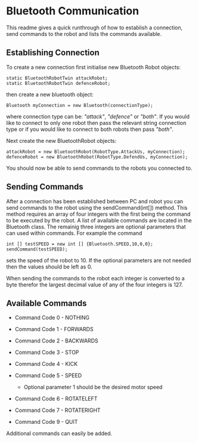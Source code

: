 Bluetooth Communication
=======================

This readme gives a quick runthrough of how to establish a connection, send commands to the robot and lists the commands available.

Establishing Connection
-----------------------

To create a new connection first initialise new Bluetooth Robot objects:


    static BluetoothRobotTwin attackRobot;
    static BluetoothRobotTwin defenceRobot;
    
then create a new bluetooth object:

    Bluetooth myConnection = new Bluetooth(connectionType);
    
where connection type can be: *"attack"*, *"defence"* or *"both"*. If you would like to connect to only one robot then pass the relevant string connection type or if you would like to connect to both robots then pass *"both"*.

Next create the new BluetoothRobot objects:

    attackRobot = new BluetoothRobot(RobotType.AttackUs, myConnection);
    defenceRobot = new BluetoothRobot(RobotType.DefendUs, myConnection);
    
You should now be able to send commands to the robots you connected to.
    
Sending Commands
----------------

After a connection has been established between PC and robot you can send commands to the robot using the sendCommand(int[]) method. This method requires an array of four integers with the first being the command to be executed by the robot. A list of available commands are located in the Bluetooth class. The remainig three integers are optional parameters that can used within commands. For example the command

    int [] testSPEED = new int [] {Bluetooth.SPEED,10,0,0};
    sendCommand(testSPEED);
    
sets the speed of the robot to 10. If the optional parameters are not needed then the values should be left as 0.

When sending the commands to the robot each integer is converted to a byte therefor the largest decimal value of any of the four integers is 127.

Available Commands
------------------

* Command Code 0 - NOTHING

* Command Code 1 - FORWARDS

* Command Code 2 - BACKWARDS

* Command Code 3 - STOP

* Command Code 4 - KICK

* Command Code 5 - SPEED
    * Optional parameter 1 should be the desired motor speed

* Command Code 6 - ROTATELEFT

* Command Code 7 - ROTATERIGHT

* Command Code 9 - QUIT


Additional commands can easily be added. 

